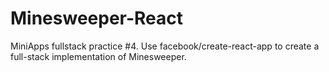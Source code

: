 # Minesweeper-React
MiniApps fullstack practice #4. Use facebook/create-react-app to create a full-stack implementation of Minesweeper.
